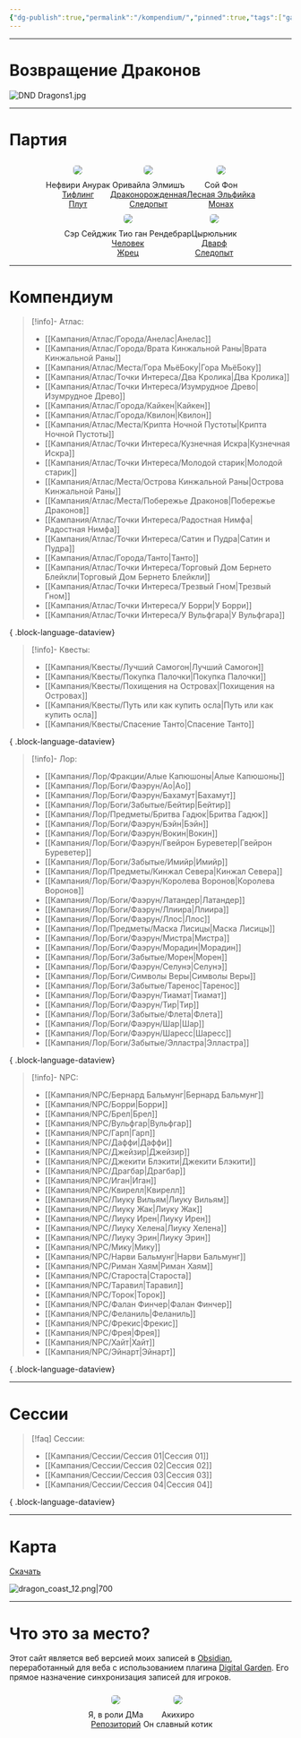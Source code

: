```yaml
---
{"dg-publish":true,"permalink":"/kompendium/","pinned":true,"tags":["gardenEntry"],"created":"2025-01-08T06:32:56.762+03:00","updated":"2025-01-13T06:49:50.537+03:00"}
---
```



<hr></hr>

# Возвращение Драконов

![DND Dragons1.jpg](/img/user/%D0%90%D1%81%D1%81%D0%B5%D1%82%D1%8B/%D0%9B%D0%BE%D0%B3%D0%BE/DND%20Dragons1.jpg)

<hr></hr>

# Партия

<div style="display: flex; flex-wrap: wrap; align-items: center; justify-content: center;">
	<div style="display: flex; flex-direction: column; justify-content: center;align-items:center;">
		<img style="padding: 10px; border-radius: 15px;"  src="https://raw.githubusercontent.com/lazyfox24/digitalgarden/refs/heads/main/src/site/img/nefiri2.png" />
		<center>Нефвири Анурак<br><a href=https://dnd.su/race/86-tiefling>Тифлинг</a><br><a href=https://dnd.su/class/99-rogue>Плут</a></center>
	</div>
	<div style="display: flex; flex-direction: column; justify-content: center;align-items: center">
		<img style="padding: 10px; border-radius: 15px;" src="https://raw.githubusercontent.com/lazyfox24/digitalgarden/refs/heads/main/src/site/img/alena.png" />
			<center>Оривайла Элмишъ<br><a href=https://dnd.su/race/82-dragonborn>Драконорожденная</a><br><a href=https://dnd.su/class/97-ranger>Следопыт</a></center>
	</div>
		<div style="display: flex; flex-direction: column; justify-content: center;align-items: center">
		<img style="padding: 10px; border-radius: 15px;" src="https://raw.githubusercontent.com/lazyfox24/digitalgarden/refs/heads/main/src/site/img/soyfon.png" />
			<center>Сой Фон<br><a href=https://dnd.su/race/79-elf>Лесная Эльфийка</a><br><a href=https://dnd.su/class/93-monk>Монах</a></center>
	</div>
		<div style="display: flex; flex-direction: column; justify-content: center;align-items: center">
		<img style="padding: 10px; border-radius: 15px;" src="https://raw.githubusercontent.com/lazyfox24/digitalgarden/refs/heads/main/src/site/img/sejic1.png" />
			<center>Cэр Сейджик Тио ган Рендебрар<br><a href=https://dnd.su/race/81-human>Человек</a><br><a href=https://dnd.su/class/89-cleric>Жрец</a></center>
	</div>
		<div style="display: flex; flex-direction: column; justify-content: center;align-items: center">
		<img style="padding: 10px; border-radius: 15px;" src="https://raw.githubusercontent.com/lazyfox24/digitalgarden/refs/heads/main/src/site/img/barber.png" />
			<center>Цырюльник<br><a href=https://dnd.su/race/78-dwarf>Дварф</a><br><a href=https://dnd.su/class/97-ranger>Следопыт</a></center>
	</div>
</div>

<hr></hr>

# Компендиум


> [!info]- Атлас:
>  - [[Кампания/Атлас/Города/Анелас\|Анелас]]
> - [[Кампания/Атлас/Города/Врата Кинжальной Раны\|Врата Кинжальной Раны]]
> - [[Кампания/Атлас/Места/Гора МьёБоку\|Гора МьёБоку]]
> - [[Кампания/Атлас/Точки Интереса/Два Кролика\|Два Кролика]]
> - [[Кампания/Атлас/Точки Интереса/Изумрудное Древо\|Изумрудное Древо]]
> - [[Кампания/Атлас/Города/Кайкен\|Кайкен]]
> - [[Кампания/Атлас/Города/Квилон\|Квилон]]
> - [[Кампания/Атлас/Места/Крипта Ночной Пустоты\|Крипта Ночной Пустоты]]
> - [[Кампания/Атлас/Точки Интереса/Кузнечная Искра\|Кузнечная Искра]]
> - [[Кампания/Атлас/Точки Интереса/Молодой старик\|Молодой старик]]
> - [[Кампания/Атлас/Места/Острова Кинжальной Раны\|Острова Кинжальной Раны]]
> - [[Кампания/Атлас/Места/Побережье Драконов\|Побережье Драконов]]
> - [[Кампания/Атлас/Точки Интереса/Радостная Нимфа\|Радостная Нимфа]]
> - [[Кампания/Атлас/Точки Интереса/Сатин и Пудра\|Сатин и Пудра]]
> - [[Кампания/Атлас/Города/Танто\|Танто]]
> - [[Кампания/Атлас/Точки Интереса/Торговый Дом Бернето Блейкли\|Торговый Дом Бернето Блейкли]]
> - [[Кампания/Атлас/Точки Интереса/Трезвый Гном\|Трезвый Гном]]
> - [[Кампания/Атлас/Точки Интереса/У Борри\|У Борри]]
> - [[Кампания/Атлас/Точки Интереса/У Вульфгара\|У Вульфгара]]
> 
{ .block-language-dataview}

> [!info]- Квесты:
>  - [[Кампания/Квесты/Лучший Самогон\|Лучший Самогон]]
> - [[Кампания/Квесты/Покупка Палочки\|Покупка Палочки]]
> - [[Кампания/Квесты/Похищения на Островах\|Похищения на Островах]]
> - [[Кампания/Квесты/Путь или как купить осла\|Путь или как купить осла]]
> - [[Кампания/Квесты/Спасение Танто\|Спасение Танто]]
> 
{ .block-language-dataview}

> [!info]- Лор:
>  - [[Кампания/Лор/Фракции/Алые Капюшоны\|Алые Капюшоны]]
> - [[Кампания/Лор/Боги/Фаэрун/Ао\|Ао]]
> - [[Кампания/Лор/Боги/Фаэрун/Бахамут\|Бахамут]]
> - [[Кампания/Лор/Боги/Забытые/Бейтир\|Бейтир]]
> - [[Кампания/Лор/Предметы/Бритва Гадюк\|Бритва Гадюк]]
> - [[Кампания/Лор/Боги/Фаэрун/Бэйн\|Бэйн]]
> - [[Кампания/Лор/Боги/Фаэрун/Вокин\|Вокин]]
> - [[Кампания/Лор/Боги/Фаэрун/Гвейрон Буреветер\|Гвейрон Буреветер]]
> - [[Кампания/Лор/Боги/Забытые/Имийр\|Имийр]]
> - [[Кампания/Лор/Предметы/Кинжал Севера\|Кинжал Севера]]
> - [[Кампания/Лор/Боги/Фаэрун/Королева Воронов\|Королева Воронов]]
> - [[Кампания/Лор/Боги/Фаэрун/Латандер\|Латандер]]
> - [[Кампания/Лор/Боги/Фаэрун/Ллиира\|Ллиира]]
> - [[Кампания/Лор/Боги/Фаэрун/Ллос\|Ллос]]
> - [[Кампания/Лор/Предметы/Маска Лисицы\|Маска Лисицы]]
> - [[Кампания/Лор/Боги/Фаэрун/Мистра\|Мистра]]
> - [[Кампания/Лор/Боги/Фаэрун/Морадин\|Морадин]]
> - [[Кампания/Лор/Боги/Забытые/Морен\|Морен]]
> - [[Кампания/Лор/Боги/Фаэрун/Селунэ\|Селунэ]]
> - [[Кампания/Лор/Боги/Символы Веры\|Символы Веры]]
> - [[Кампания/Лор/Боги/Забытые/Таренос\|Таренос]]
> - [[Кампания/Лор/Боги/Фаэрун/Тиамат\|Тиамат]]
> - [[Кампания/Лор/Боги/Фаэрун/Тир\|Тир]]
> - [[Кампания/Лор/Боги/Забытые/Флета\|Флета]]
> - [[Кампания/Лор/Боги/Фаэрун/Шар\|Шар]]
> - [[Кампания/Лор/Боги/Фаэрун/Шаресс\|Шаресс]]
> - [[Кампания/Лор/Боги/Забытые/Элластра\|Элластра]]
> 
{ .block-language-dataview}

> [!info]- NPC:
>  - [[Кампания/NPC/Бернард Бальмунг\|Бернард Бальмунг]]
> - [[Кампания/NPC/Борри\|Борри]]
> - [[Кампания/NPC/Брел\|Брел]]
> - [[Кампания/NPC/Вульфгар\|Вульфгар]]
> - [[Кампания/NPC/Гарп\|Гарп]]
> - [[Кампания/NPC/Даффи\|Даффи]]
> - [[Кампания/NPC/Джейзир\|Джейзир]]
> - [[Кампания/NPC/Джекити Блэкити\|Джекити Блэкити]]
> - [[Кампания/NPC/Драгбар\|Драгбар]]
> - [[Кампания/NPC/Иган\|Иган]]
> - [[Кампания/NPC/Квирелл\|Квирелл]]
> - [[Кампания/NPC/Лиуку Вильям\|Лиуку Вильям]]
> - [[Кампания/NPC/Лиуку Жак\|Лиуку Жак]]
> - [[Кампания/NPC/Лиуку Ирен\|Лиуку Ирен]]
> - [[Кампания/NPC/Лиуку Хелена\|Лиуку Хелена]]
> - [[Кампания/NPC/Лиуку Эрин\|Лиуку Эрин]]
> - [[Кампания/NPC/Мику\|Мику]]
> - [[Кампания/NPC/Нарви Бальмунг\|Нарви Бальмунг]]
> - [[Кампания/NPC/Риман Хаям\|Риман Хаям]]
> - [[Кампания/NPC/Староста\|Староста]]
> - [[Кампания/NPC/Таравил\|Таравил]]
> - [[Кампания/NPC/Торок\|Торок]]
> - [[Кампания/NPC/Фалан Финчер\|Фалан Финчер]]
> - [[Кампания/NPC/Феланиль\|Феланиль]]
> - [[Кампания/NPC/Фрекис\|Фрекис]]
> - [[Кампания/NPC/Фрея\|Фрея]]
> - [[Кампания/NPC/Хайт\|Хайт]]
> - [[Кампания/NPC/Эйнарт\|Эйнарт]]
> 
{ .block-language-dataview}

<hr></hr>

# Сессии

> [!faq] Сессии:
>  - [[Кампания/Сессии/Сессия 01\|Сессия 01]]
> - [[Кампания/Сессии/Сессия 02\|Сессия 02]]
> - [[Кампания/Сессии/Сессия 03\|Сессия 03]]
> - [[Кампания/Сессии/Сессия 04\|Сессия 04]]
> 
{ .block-language-dataview}

<hr></hr>

# Карта
<a href=https://raw.githubusercontent.com/lazyfox24/digitalgarden/refs/heads/main/src/site/img/dragon_coast_full.png>Скачать</a>

![dragon_coast_12.png|700](/img/user/%D0%90%D1%81%D1%81%D0%B5%D1%82%D1%8B/%D0%90%D1%82%D0%BB%D0%B0%D1%81/dragon_coast_12.png)

<hr></hr>

# Что это за место?
Этот сайт является веб версией моих записей в [Obsidian](https://obsidian.md), переработанный для веба с использованием плагина [Digital Garden](https://dg-docs.ole.dev/). 
Его прямое назначение синхронизация записей для игроков.

<div style="display: flex; flex-wrap: wrap; align-items: center; justify-content: center;">
	<div style="display: flex; flex-direction: column; justify-content: center;align-items:center;">
		<img style="padding: 10px; border-radius: 15px;"  src="https://raw.githubusercontent.com/lazyfox24/digitalgarden/refs/heads/main/src/site/img/me.png" />
		<center>Я, в роли ДМа<br><a href=https://github.com/lazyfox24/digitalgarden>Репозиторий</a></center>
	</div>
	<div style="display: flex; flex-direction: column; justify-content: center;align-items: center">
		<img style="padding: 10px; border-radius: 15px;" src="https://raw.githubusercontent.com/lazyfox24/digitalgarden/refs/heads/main/src/site/img/aki.png" />
			<center>Акихиро<br>Он славный котик</center>
	</div>
</div>
